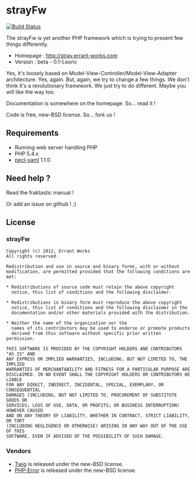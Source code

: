 # strayFw

[![Build Status](https://travis-ci.org/Nekith/strayFw.png)](https://travis-ci.org/Nekith/strayFw)

The strayFw is yet another PHP framework which is trying to present few things differently.

* Homepage : http://stray.errant-works.com
* Version : beta - 0.1-Leoric

Yes, it's loosely based on Model-View-Controller/Model-View-Adapter architecture. Yes, again. But, again, we try to change a few things.
We don't think it's a revolutionary framework. We just try to do different. Maybe you will like the
way too.

Documentation is somewhere on the homepage. So... read it !

Code is free, new-BSD license. So... fork us !

## Requirements

* Running web server handling PHP
* PHP 5.4.x
* [pecl-yaml](http://pecl.php.net/package/yaml 'pecl-yaml') 1.1.0

## Need help ?

Read the fraktastic manual !

Or add an issue on github ! ;)

## License

### strayFw

    Copyright (c) 2012, Errant Works
    All rights reserved.

    Redistribution and use in source and binary forms, with or without
    modification, are permitted provided that the following conditions are met:

    * Redistributions of source code must retain the above copyright
      notice, this list of conditions and the following disclaimer.

    * Redistributions in binary form must reproduce the above copyright
      notice, this list of conditions and the following disclaimer in the
      documentation and/or other materials provided with the distribution.

    * Neither the name of the organization nor the
      names of its contributors may be used to endorse or promote products
      derived from this software without specific prior written permission.

    THIS SOFTWARE IS PROVIDED BY THE COPYRIGHT HOLDERS AND CONTRIBUTORS "AS IS" AND
    ANY EXPRESS OR IMPLIED WARRANTIES, INCLUDING, BUT NOT LIMITED TO, THE IMPLIED
    WARRANTIES OF MERCHANTABILITY AND FITNESS FOR A PARTICULAR PURPOSE ARE
    DISCLAIMED. IN NO EVENT SHALL THE COPYRIGHT HOLDERS OR CONTRIBUTORS BE LIABLE
    FOR ANY DIRECT, INDIRECT, INCIDENTAL, SPECIAL, EXEMPLARY, OR CONSEQUENTIAL
    DAMAGES (INCLUDING, BUT NOT LIMITED TO, PROCUREMENT OF SUBSTITUTE GOODS OR
    SERVICES; LOSS OF USE, DATA, OR PROFITS; OR BUSINESS INTERRUPTION) HOWEVER CAUSED
    AND ON ANY THEORY OF LIABILITY, WHETHER IN CONTRACT, STRICT LIABILITY, OR TORT
    (INCLUDING NEGLIGENCE OR OTHERWISE) ARISING IN ANY WAY OUT OF THE USE OF THIS
    SOFTWARE, EVEN IF ADVISED OF THE POSSIBILITY OF SUCH DAMAGE.

### Vendors

* [Twig](http://twig.sensiolabs.org 'Twig') is released under the new-BSD license. 
* [PHP-Error](http://phperror.net 'PHP-Error') is released under the new-BSD license.

